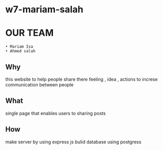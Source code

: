 # w7-mariam-salah
# OUR TEAM
    • Mariam Isa
    • Ahmed salah

## Why
this website to help people share there feeling , idea , actions to increse communication between people


## What 
single page that enables users to sharing posts 
 

## How

make server by using express js 
bulid database using postgress 



